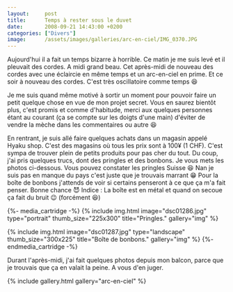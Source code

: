 ```yaml
---
layout:     post
title:      Temps à rester sous le duvet
date:       2008-09-21 14:43:00 +0200
categories: ["Divers"]
image:      /assets/images/galleries/arc-en-ciel/IMG_0370.JPG
---
```


Aujourd'hui il a fait un temps bizarre à horrible. Ce matin je me suis levé et il pleuvait des cordes. A midi grand
beau. Cet après-midi de nouveau des cordes avec une éclaircie en même temps et un arc-en-ciel en prime. Et ce soir
à nouveau des cordes. C'est très oscillatoire comme temps :laughing:

<!--more-->

Je me suis quand même motivé à sortir un moment pour pouvoir faire un petit quelque chose en vue de mon projet
secret. Vous en saurez bientôt plus, c'est promis et comme d'habitude, merci aux quelques personnes étant au
courant (ça se compte sur les doigts d'une main) d'éviter de vendre la mèche dans les commentaires ou autre
:laughing:

En rentrant, je suis allé faire quelques achats dans un magasin appelé Hyaku shop. C'est des magasins où tous les
prix sont à 100¥ (1 CHF). C'est sympa de trouver plein de petits produits pour pas cher du tout. Du coup, j'ai
pris quelques trucs, dont des pringles et des bonbons. Je vous mets les photos ci-dessous. Vous pouvez constater
les pringles Suisse :laughing: Nan je suis pas en manque du pays c'est juste que je trouvais marrant :grin: Pour la
boîte de bonbons j'attends de voir si certains penseront à ce que ça m'a fait penser. Bonne chance :smiling_imp:
Indice : La boîte est en métal et quand on secoue ça fait du bruit :wink: (forcément :laughing:)

{%- media_cartridge -%}
{% include img.html
    image="dsc01286.jpg"
    type="portrait"
    thumb_size="225x300"
    title="Pringles."
    gallery="img"
%}

{% include img.html
    image="dsc01287.jpg"
    type="landscape"
    thumb_size="300x225"
    title="Boîte de bonbons."
    gallery="img"
%}
{%- endmedia_cartridge -%}

Durant l'après-midi, j'ai fait quelques photos depuis mon balcon, parce que je trouvais que ça en valait la peine.
A vous d'en juger.

{% include gallery.html gallery="arc-en-ciel" %}

